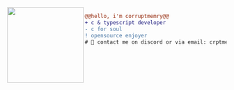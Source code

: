 <img src="https://avatars.githubusercontent.com/u/88046785" align="left" height="175"/>

```diff
@@hello, i'm corruptmemry@@
+ с & typescript developer
- c for soul
! opensource enjoyer
# 📖 contact me on discord or via email: crptmemory#3878, crptmemory@gmail.com, corrupt@laem.fun
```

